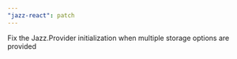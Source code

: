 ```yaml
---
"jazz-react": patch
---
```


Fix the Jazz.Provider initialization when multiple storage options are provided
